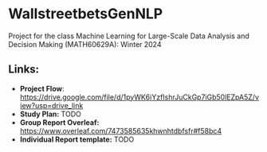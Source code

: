 # WallstreetbetsGenNLP
Project for the class Machine Learning for Large-Scale Data Analysis and Decision Making (MATH60629A): Winter 2024

## Links: 
- **Project Flow**: https://drive.google.com/file/d/1pyWK6iYzfIshrJuCkGp7iGb50lEZpA5Z/view?usp=drive_link 
- **Study Plan:** TODO
- **Group Report Overleaf:** https://www.overleaf.com/7473585635khwnhtdbfsfr#f58bc4 
- **Individual Report template:** TODO 
